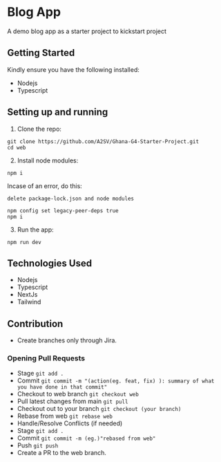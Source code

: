 # Blog App

A demo blog app as a starter project to kickstart project

## Getting Started

Kindly ensure you have the following installed:

- Nodejs
- Typescript

## Setting up and running

1. Clone the repo:

```
git clone https://github.com/A2SV/Ghana-G4-Starter-Project.git
cd web
```

2. Install node modules:

```
npm i
```

Incase of an error, do this:

```
delete package-lock.json and node modules

npm config set legacy-peer-deps true
npm i
```

3. Run the app:

```
npm run dev
```

## Technologies Used

- Nodejs
- Typescript
- NextJs
- Tailwind

## Contribution

- Create branches only through Jira.

### Opening Pull Requests

- Stage `git add . `
- Commit `git commit -m "(action(eg. feat, fix) ): summary of what you have done in that commit" `
- Checkout to web branch `git checkout web`
- Pull latest changes from main `git pull`
- Checkout out to your branch `git checkout (your branch) `
- Rebase from web `git rebase web`
- Handle/Resolve Conflicts (if needed)
- Stage `git add .`
- Commit `git commit -m (eg.)"rebased from web"`
- Push `git push`
- Create a PR to the web branch.
